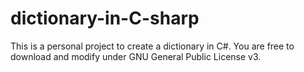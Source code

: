 # dictionary-in-C-sharp
This is a personal project to create a dictionary in C#. You are free to download and modify under GNU General Public License v3.
